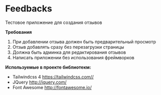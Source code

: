 # Feedbacks
Тестовое приложение для создания отзывов

**Требования**

1. При добавлении отзыва должен быть предварительный просмотр
2. Отзыв добавлять сразу без перезагрузки страницы
3. Должна быть админка для редактирования отзывов
4. Написать приложении без использования фреймворков


**Используемые в проекте библиотекм:**
* Tailwindcss 4 https://tailwindcss.com//
* JQuery http://jquery.com/
* Font Awesome http://fontawesome.io/
